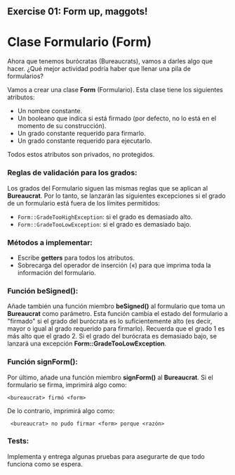 ## Exercise 01: Form up, maggots!

# Clase Formulario (Form)

Ahora que tenemos burócratas (Bureaucrats), vamos a darles algo que hacer. ¿Qué mejor actividad podría haber que llenar una pila de formularios?

Vamos a crear una clase **Form** (Formulario). Esta clase tiene los siguientes atributos:
- Un nombre constante.
- Un booleano que indica si está firmado (por defecto, no lo está en el momento de su construcción).
- Un grado constante requerido para firmarlo.
- Un grado constante requerido para ejecutarlo.

Todos estos atributos son privados, no protegidos.

### Reglas de validación para los grados:
Los grados del Formulario siguen las mismas reglas que se aplican al **Bureaucrat**. Por lo tanto, se lanzarán las siguientes excepciones si el grado de un formulario está fuera de los límites permitidos:
- `Form::GradeTooHighException`: si el grado es demasiado alto.
- `Form::GradeTooLowException`: si el grado es demasiado bajo.

### Métodos a implementar:
- Escribe **getters** para todos los atributos.
- Sobrecarga del operador de inserción («) para que imprima toda la información del formulario.

### Función beSigned():
Añade también una función miembro **beSigned()** al formulario que toma un **Bureaucrat** como parámetro. Esta función cambia el estado del formulario a "firmado" si el grado del burócrata es lo suficientemente alto (es decir, mayor o igual al grado requerido para firmarlo). Recuerda que el grado 1 es más alto que el grado 2.
Si el grado del burócrata es demasiado bajo, se lanzará una excepción **Form::GradeTooLowException**.

### Función signForm():
Por último, añade una función miembro **signForm()** al **Bureaucrat**. Si el formulario se firma, imprimirá algo como:

`<bureaucrat> firmó <form>`

De lo contrario, imprimirá algo como:

` <bureaucrat> no pudo firmar <form> porque <razón>`

### Tests:
Implementa y entrega algunas pruebas para asegurarte de que todo funciona como se espera.


